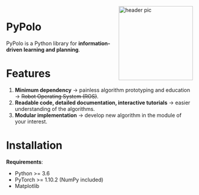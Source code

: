 <img src="https://raw.githubusercontent.com/Weizhe-Chen/pypolo/main/logo.svg" align="right" width="200" alt="header pic"/>

# PyPolo
PyPolo is a Python library for **information-driven learning and planning**.

# Features
1. **Minimum dependency** &rarr; painless algorithm prototyping and education &rarr; ~~Robot Operating System (ROS)~~.
2. **Readable code, detailed documentation, interactive tutorials** &rarr; easier understanding of the algorithms.
3. **Modular implementation** &rarr; develop new algorithm in the module of your interest.

# Installation
**Requirements**:

* Python >= 3.6 
* PyTorch >= 1.10.2 (NumPy included)
* Matplotlib

<!-- # Information-Driven Learning and Planning -->
<!-- Learning in animals, humans, and robots involves the active gathering of informative sensor data for building a better model of the world. Intelligent agents need to actively explore the environment to accomplish the assigned tasks in an partially observable environment due to the constrained physical embodiment. In some scenarios, e.g., autonomous exploration and environmental monitoring, gathering informative sensor data to build an accurate model per se is the main goal of the task. -->
